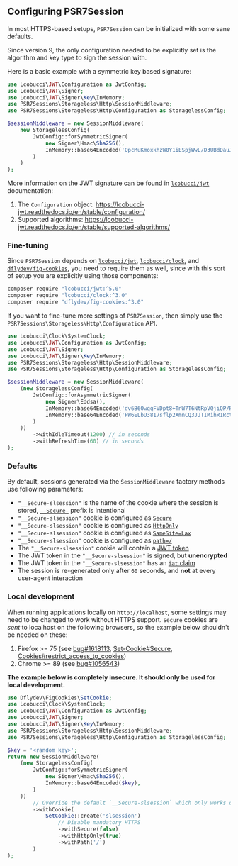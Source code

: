 ## Configuring PSR7Session

In most HTTPS-based setups, `PSR7Session` can be initialized with some sane
defaults.

Since version 9, the only configuration needed to be explicitly set is the algorithm and key type
to sign the session with.

Here is a basic example with a symmetric key based signature:

```php
use Lcobucci\JWT\Configuration as JwtConfig;
use Lcobucci\JWT\Signer;
use Lcobucci\JWT\Signer\Key\InMemory;
use PSR7Sessions\Storageless\Http\SessionMiddleware;
use PSR7Sessions\Storageless\Http\Configuration as StoragelessConfig;

$sessionMiddleware = new SessionMiddleware(
    new StoragelessConfig(
        JwtConfig::forSymmetricSigner(
            new Signer\Hmac\Sha256(),
            InMemory::base64Encoded('OpcMuKmoxkhzW0Y1iESpjWwL/D3UBdDauJOe742BJ5Q='), // replace this with a key of your own (see below)
        )
    )
);
```

More information on the JWT signature can be found in [`lcobucci/jwt`](https://packagist.org/packages/lcobucci/jwt)
documentation:

1. The `Configuration` object: https://lcobucci-jwt.readthedocs.io/en/stable/configuration/
2. Supported algorithms: https://lcobucci-jwt.readthedocs.io/en/stable/supported-algorithms/

### Fine-tuning

Since `PSR7Session` depends on 
[`lcobucci/jwt`](https://packagist.org/packages/lcobucci/jwt), 
[`lcobucci/clock`](https://packagist.org/packages/lcobucci/clock), and 
[`dflydev/fig-cookies`](https://packagist.org/packages/dflydev/fig-cookies),
you need to require them as well, since with this sort of setup you are explicitly using
those components:

```sh
composer require "lcobucci/jwt:^5.0"
composer require "lcobucci/clock:^3.0"
composer require "dflydev/fig-cookies:^3.0"
```

If you want to fine-tune more settings of `PSR7Session`, then simply use the
`PSR7Sessions\Storageless\Http\Configuration` API.

```php
use Lcobucci\Clock\SystemClock;
use Lcobucci\JWT\Configuration as JwtConfig;
use Lcobucci\JWT\Signer;
use Lcobucci\JWT\Signer\Key\InMemory;
use PSR7Sessions\Storageless\Http\SessionMiddleware;
use PSR7Sessions\Storageless\Http\Configuration as StoragelessConfig;

$sessionMiddleware = new SessionMiddleware(
    (new StoragelessConfig(
        JwtConfig::forAsymmetricSigner(
            new Signer\Eddsa(),
            InMemory::base64Encoded('dv6B60wqqFVDpt8+TnW7T6NtRpVQjiQP/PoqonDWBZkVboQttTfzXux+WnZeacJDcklMgyKFHVFy1C7tVDvcWA=='),
            InMemory::base64Encoded('FW6ELbU3817sflp2XmnCQ3JJTIMihR1RctQu7VQ73Fg=')
        )
    ))
        ->withIdleTimeout(1200) // in seconds
        ->withRefreshTime(60) // in seconds
);
```

### Defaults

By default, sessions generated via the `SessionMiddleware` factory methods use following parameters:

 * `"__Secure-slsession"` is the name of the cookie where the session is stored, [`__Secure-`](https://tools.ietf.org/html/draft-ietf-httpbis-cookie-prefixes)
 prefix is intentional
 * `"__Secure-slsession"` cookie is configured as [`Secure`](https://tools.ietf.org/html/rfc6265#section-4.1.2.5)
 * `"__Secure-slsession"` cookie is configured as [`HttpOnly`](https://tools.ietf.org/html/rfc6265#section-4.1.2.6)
 * `"__Secure-slsession"` cookie is configured as [`SameSite=Lax`](https://tools.ietf.org/html/draft-ietf-httpbis-cookie-same-site)
 * `"__Secure-slsession"` cookie is configured as [`path=/`](https://github.com/psr7-sessions/storageless/pull/46)
 * The `"__Secure-slsession"` cookie will contain a [JWT token](https://jwt.io/)
 * The JWT token in the `"__Secure-slsession"` is signed, but **unencrypted**
 * The JWT token in the `"__Secure-slsession"` has an [`iat` claim](https://self-issued.info/docs/draft-ietf-oauth-json-web-token.html#rfc.section.4.1.6)
 * The session is re-generated only after `60` seconds, and **not** at every user-agent interaction

### Local development

When running applications locally on `http://localhost`, some settings may need to be changed to work without HTTPS support.
`Secure` cookies are *sent* to localhost on the following browsers, so the example below shouldn't be needed on these:

1. Firefox >= 75 (see [bug#1618113](https://bugzilla.mozilla.org/show_bug.cgi?id=1618113),
[Set-Cookie#Secure](https://developer.mozilla.org/en-US/docs/Web/HTTP/Headers/Set-Cookie#Secure), [Cookies#restrict_access_to_cookies](https://developer.mozilla.org/en-US/docs/Web/HTTP/Cookies#restrict_access_to_cookies))
2. Chrome >= 89 (see [bug#1056543](https://bugs.chromium.org/p/chromium/issues/detail?id=1056543))

**The example below is completely insecure. It should only be used for local development.**

```php
use Dflydev\FigCookies\SetCookie;
use Lcobucci\Clock\SystemClock;
use Lcobucci\JWT\Configuration as JwtConfig;
use Lcobucci\JWT\Signer;
use Lcobucci\JWT\Signer\Key\InMemory;
use PSR7Sessions\Storageless\Http\SessionMiddleware;
use PSR7Sessions\Storageless\Http\Configuration as StoragelessConfig;

$key = '<random key>';
return new SessionMiddleware(
    (new StoragelessConfig(
        JwtConfig::forSymmetricSigner(
            new Signer\Hmac\Sha256(),
            InMemory::base64Encoded($key),
        )
    ))
        // Override the default `__Secure-slsession` which only works on HTTPS
        ->withCookie(
            SetCookie::create('slsession')
                // Disable mandatory HTTPS
                ->withSecure(false)
                ->withHttpOnly(true)
                ->withPath('/')
        )
);
```

